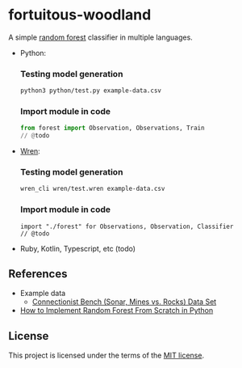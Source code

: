 # fortuitous-woodland

A simple [random forest](https://en.wikipedia.org/wiki/Random_forest) classifier in multiple languages.

* Python:

  ### Testing model generation

  ```sh
  python3 python/test.py example-data.csv
  ```

  ### Import module in code

  ```python
  from forest import Observation, Observations, Train
  // @todo
  ```

* [Wren](https://wren.io/):

  ### Testing model generation

  ```sh
  wren_cli wren/test.wren example-data.csv
  ```

  ### Import module in code

  ```wren
  import "./forest" for Observations, Observation, Classifier
  // @todo
  ```

* Ruby, Kotlin, Typescript, etc (todo)

## References

* Example data
  - [Connectionist Bench (Sonar, Mines vs. Rocks) Data Set](http://archive.ics.uci.edu/ml/datasets/connectionist+bench+(sonar,+mines+vs.+rocks))
* [How to Implement Random Forest From Scratch in Python](https://machinelearningmastery.com/implement-random-forest-scratch-python/)

## License

This project is licensed under the terms of the [MIT license](LICENSE.txt).

